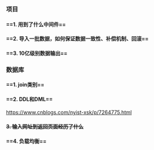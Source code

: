 ### 项目
#### ==1. 用到了什么中间件==
#### ==2. 导入一批数据，如何保证数据一致性、补偿机制、回滚==
#### ==3. 10亿级别数据输出==

### 数据库

#### ==1. join类别==

#### ==2. DDL和DML==
https://www.cnblogs.com/nyist-xsk/p/7264775.html

#### ~~3. 输入网址到返回页面经历了什么~~
#### ==4. 负载均衡==
